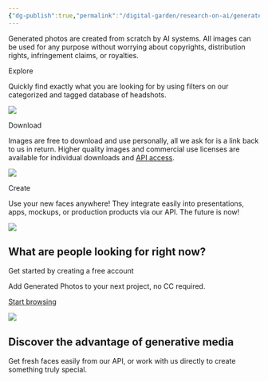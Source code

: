 ```yaml
---
{"dg-publish":true,"permalink":"/digital-garden/research-on-ai/generated-photos-unique-worry-free-model-photos/"}
---
```


Generated photos are created from scratch by AI systems. All images can be used for any purpose without worrying about copyrights, distribution rights, infringement claims, or royalties.

Explore

Quickly find exactly what you are looking for by using filters on our categorized and tagged database of headshots.

![](https://static.generated.photos/vue-static/home/explore.png)

Download

Images are free to download and use personally, all we ask for is a link back to us in return. Higher quality images and commercial use licenses are available for individual downloads and [API access](https://generated.photos/api).

![](https://static.generated.photos/vue-static/home/download.png)

Create

Use your new faces anywhere! They integrate easily into presentations, apps, mockups, or production products via our API. The future is now!

![](https://static.generated.photos/vue-static/home/create.png)

## What are people looking for right now?

Get started by creating a free account

Add Generated Photos to your next project, no CC required.

[Start browsing](https://generated.photos/faces)

![](https://static.generated.photos/vue-static/home/screen.png)

## Discover the advantage of generative media

Get fresh faces easily from our API, or work with us directly to create something truly special.



